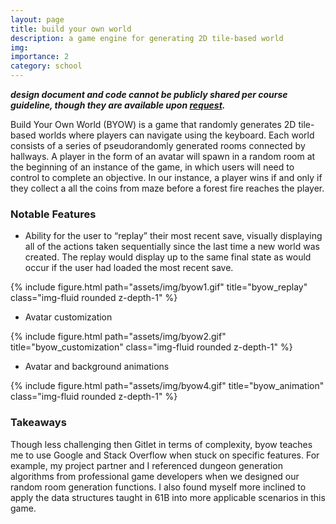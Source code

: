 ```yaml
---
layout: page
title: build your own world
description: a game engine for generating 2D tile-based world
img: 
importance: 2
category: school
---
```


***design document and code cannot be publicly shared per course guideline, though they are available upon [request](mailto:jwu25@berkeley.edu).***

Build Your Own World (BYOW) is a game that randomly generates 2D tile-based worlds where players can navigate using the keyboard. Each world
consists of a series of pseudorandomly generated rooms connected by hallways. A player in the form of an avatar will spawn in a random room
at the beginning of an instance of the game, in which users will need to control to complete an objective. In our instance, a player wins if 
and only if they collect a all the coins from maze before a forest fire reaches the player.


### Notable Features ###

- Ability for the user to “replay” their most recent save, visually displaying all of the actions taken sequentially since the last time a new world was created. The replay would display up to the same final state as would occur if the user had loaded the most recent save.

<div class="row">
    <div class="col-sm mt-3 mt-md-0">
        {% include figure.html path="assets/img/byow1.gif" title="byow_replay" class="img-fluid rounded z-depth-1" %}
    </div>
</div>

- Avatar customization

<div class="row">
    <div class="col-sm mt-3 mt-md-0">
        {% include figure.html path="assets/img/byow2.gif" title="byow_customization" class="img-fluid rounded z-depth-1" %}
    </div>
</div>

- Avatar and background animations

<div class="row">
    <div class="col-sm mt-3 mt-md-0">
        {% include figure.html path="assets/img/byow4.gif" title="byow_animation" class="img-fluid rounded z-depth-1" %}
    </div>
</div>


### Takeaways ###

Though less challenging then Gitlet in terms of complexity, byow teaches me to use Google and Stack Overflow when stuck
on specific features. For example, my project partner and I referenced dungeon generation algorithms from professional
game developers when we designed our random room generation functions. I also found myself more inclined to apply the data
structures taught in 61B into more applicable scenarios in this game.

